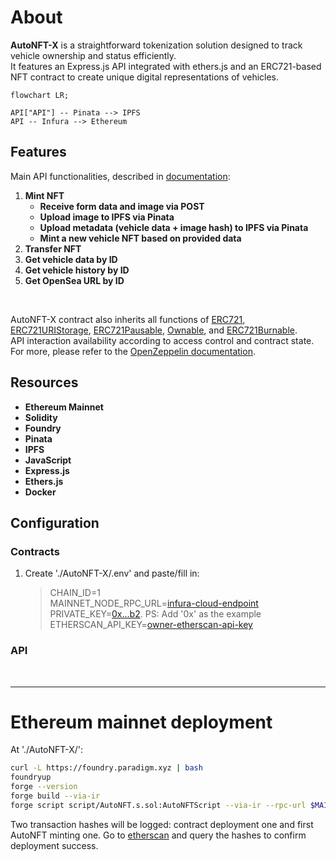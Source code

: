 # About

**AutoNFT-X** is a straightforward tokenization solution designed to track vehicle ownership and status efficiently.<br>It features an Express.js API integrated with ethers.js and an ERC721-based NFT contract to create unique digital representations of vehicles.

```mermaid
flowchart LR;

API["API"] -- Pinata --> IPFS
API -- Infura --> Ethereum
```

## Features

Main API functionalities, described in [documentation]():

1. **Mint NFT**
   - **Receive form data and image via POST**
   - **Upload image to IPFS via Pinata**
   - **Upload metadata (vehicle data + image hash) to IPFS via Pinata**
   - **Mint a new vehicle NFT based on provided data**
2. **Transfer NFT**
3. **Get vehicle data by ID**
4. **Get vehicle history by ID**
5. **Get OpenSea URL by ID**

<br>

AutoNFT-X contract also inherits all functions of [ERC721](https://github.com/OpenZeppelin/openzeppelin-contracts/blob/master/contracts/token/ERC721/ERC721.sol), [ERC721URIStorage](https://github.com/OpenZeppelin/openzeppelin-contracts/blob/master/contracts/token/ERC721/extensions/ERC721URIStorage.sol), [ERC721Pausable](https://github.com/OpenZeppelin/openzeppelin-contracts/blob/master/contracts/token/ERC721/extensions/ERC721Pausable.sol), [Ownable](https://github.com/OpenZeppelin/openzeppelin-contracts/blob/master/contracts/access/Ownable.sol), and [ERC721Burnable](https://github.com/OpenZeppelin/openzeppelin-contracts/blob/master/contracts/token/ERC721/extensions/ERC721Burnable.sol). <br>API interaction availability according to access control and contract state. For more, please refer to the [OpenZeppelin documentation](https://docs.openzeppelin.com/contracts/4.x/).

## Resources

- **Ethereum Mainnet**
- **Solidity**
- **Foundry**
- **Pinata**
- **IPFS**
- **JavaScript**
- **Express.js**
- **Ethers.js**
- **Docker**<br>

## Configuration

### Contracts

1. Create './AutoNFT-X/.env' and paste/fill in:

   > CHAIN_ID=1<br>
   > MAINNET_NODE_RPC_URL=[infura-cloud-endpoint](https://docs.infura.io/api/network-endpoints)<br>
   > PRIVATE_KEY=[0x...b2](https://support.metamask.io/pt-br/managing-my-wallet/secret-recovery-phrase-and-private-keys/how-to-export-an-accounts-private-key/). PS: Add '0x' as the example<br>
   > ETHERSCAN_API_KEY=[owner-etherscan-api-key](https://docs.etherscan.io/getting-started/viewing-api-usage-statistics)<br>

### API

<br>

---

# Ethereum mainnet deployment

At './AutoNFT-X/':

```bash
curl -L https://foundry.paradigm.xyz | bash
foundryup
forge --version
forge build --via-ir
forge script script/AutoNFT.s.sol:AutoNFTScript --via-ir --rpc-url $MAINNET_NODE_RPC_URL --broadcast --verify
```

Two transaction hashes will be logged: contract deployment one and first AutoNFT minting one. Go to [etherscan](https://etherscan.io/) and query the hashes to confirm deployment success.
